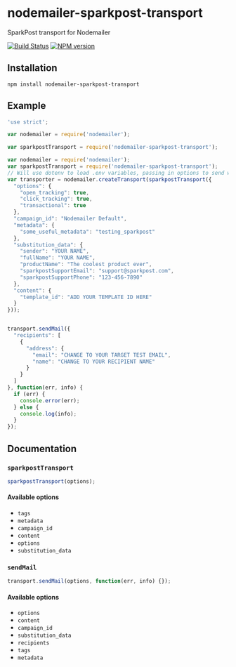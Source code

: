 # nodemailer-sparkpost-transport

SparkPost transport for Nodemailer

[![Build Status](https://travis-ci.org/Sparkpost/nodemailer-sparkpost-transport.svg?branch=master)](https://travis-ci.org/Sparkpost/nodemailer-sparkpost-transport)
[![NPM version](https://badge.fury.io/js/nodemailer-sparkpost-transport.png)](http://badge.fury.io/js/nodemailer-sparkpost-transport)

## Installation

```
npm install nodemailer-sparkpost-transport
```

## Example

```javascript
'use strict';

var nodemailer = require('nodemailer');

var sparkpostTransport = require('nodemailer-sparkpost-transport');

var nodemailer = require('nodemailer');
var sparkpostTransport = require('nodemailer-sparkpost-transport');
// Will use dotenv to load .env variables, passing in options to send with SparkPost
var transporter = nodemailer.createTransport(sparkpostTransport({
  "options": {
    "open_tracking": true,
    "click_tracking": true,
    "transactional": true
  },
  "campaign_id": "Nodemailer Default",
  "metadata": {
    "some_useful_metadata": "testing_sparkpost"
  },
  "substitution_data": {
    "sender": "YOUR NAME",
    "fullName": "YOUR NAME",
    "productName": "The coolest product ever",
    "sparkpostSupportEmail": "support@sparkpost.com",
    "sparkpostSupportPhone": "123-456-7890"
  },
  "content": {
    "template_id": "ADD YOUR TEMPLATE ID HERE"
  }
}));


transport.sendMail({
  "recipients": [
    {
      "address": {
        "email": "CHANGE TO YOUR TARGET TEST EMAIL",
        "name": "CHANGE TO YOUR RECIPIENT NAME"
      }
    }
  ]
}, function(err, info) {
  if (err) {
    console.error(err);
  } else {
    console.log(info);
  }
});
```

## Documentation

### `sparkpostTransport`

```javascript
sparkpostTransport(options);
```

#### Available options

+ `tags`
+ `metadata`
+ `campaign_id`
+ `content`
+ `options`
+ `substitution_data`

### `sendMail`

```javascript
transport.sendMail(options, function(err, info) {});
```

#### Available options

+ `options`
+ `content`
+ `campaign_id`
+ `substitution_data`
+ `recipients`
+ `tags`
+ `metadata`
